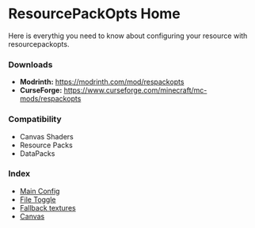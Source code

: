 # ResourcePackOpts Home

Here is everythig you need to know about configuring your resource with resourcepackopts.

### Downloads
- **Modrinth:** https://modrinth.com/mod/respackopts
- **CurseForge:** https://www.curseforge.com/minecraft/mc-mods/respackopts


### Compatibility

- Canvas Shaders
- Resource Packs
- DataPacks

### Index

- [Main Config](https://github.com/Network-For-Gamers/resourcepackoptsdocs/blob/main/MainConfig.md)
- [File Toggle](https://github.com/Network-For-Gamers/resourcepackoptsdocs/filetoggle.md)
- [Fallback textures](https://github.com/Network-For-Gamers/resourcepackoptsdocs/fallbacks.md)
- [Canvas](https://github.com/Network-For-Gamers/resourcepackoptsdocs/filetoggle.md)
